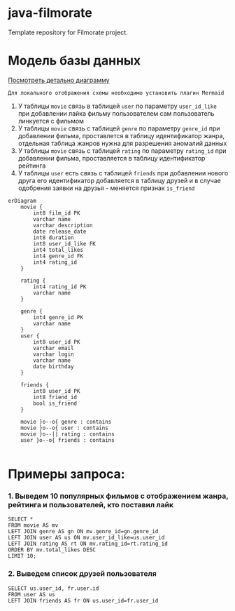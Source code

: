 # java-filmorate
Template repository for Filmorate project.

# Модель базы данных
[Посмотреть детально диаграмму](https://dbdiagram.io/d/Filmorate-66939c0a9939893daedf2e4d)

```Для локального отображения схемы необходимо установить плагин Mermaid```

1. У таблицы ```movie``` связь в таблицей ```user``` по параметру ```user_id_like``` 
при добавлении лайка фильму пользователем сам пользователь линкуется с фильмом
2. У таблицы ```movie``` связь с таблицей ```genre``` по параметру ```genre_id```
при добавлении фильма, проставлется в таблицу идентификатор жанра, отдельная таблица жанров нужна для разрешения 
аномалий данных
3. У таблицы ```movie``` связь с таблицей ```rating``` по параметру ```rating_id```
при добавлении фильма, проставляется в таблицу идентификатор рейтинга
4. У таблицы ```user``` есть связь с таблицей ```friends```
при добавлении нового друга его идентификатор добавляется в таблицу друзей и в случае 
одобрения заявки на друзья - меняется признак ```is_friend```

```mermaid
erDiagram
    movie {
        int8 film_id PK
        varchar name
        varchar description
        date release_date
        int8 duration
        int8 user_id_like FK
        int4 total_likes
        int4 genre_id FK
        int4 rating_id
    }
    
    rating {
        int4 rating_id PK
        varchar name
    }
    
    genre {
        int4 genre_id PK
        varchar name
    }
    user {
        int8 user_id PK
        varchar email
        varchar login
        varchar name
        date birthday
    }
    
    friends {
        int8 user_id PK
        int8 friend_id
        bool is_friend
    }
    
    movie }o--o{ genre : contains
    movie }o--o{ user : contains
    movie }o--|| rating : contains
    user }o--o{ friends : contains
    
```

# Примеры запроса:
### 1. Выведем 10 популярных фильмов с отображением жанра, рейтинга и пользователей, кто поставил лайк
```
SELECT *
FROM movie AS mv
LEFT JOIN genre AS gn ON mv.genre_id=gn.genre_id
LEFT JOIN user AS us ON mv.user_id_like=us.user_id
LEFT JOIN rating AS rt ON mv.rating_id=rt.rating_id
ORDER BY mv.total_likes DESC
LIMIT 10;
```

### 2. Выведем список друзей пользователя
```
SELECT us.user_id, fr.user.id
FROM user AS us
LEFT JOIN friends AS fr ON us.user_id=fr.user_id
```